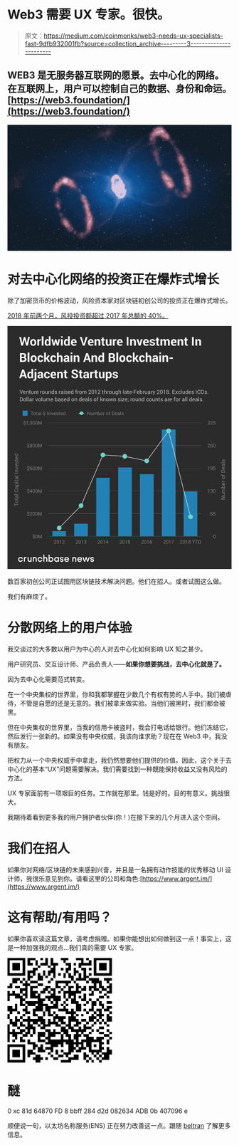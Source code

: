 # Web3 需要 UX 专家。很快。

> 原文：<https://medium.com/coinmonks/web3-needs-ux-specialists-fast-9dfb932001fb?source=collection_archive---------3----------------------->

## WEB3 是无服务器互联网的愿景。去中心化的网络。在互联网上，用户可以控制自己的数据、身份和命运。[https://web3.foundation/](https://web3.foundation/)

![](img/eb2a98fd7ff000c543222fbc86fdeac4.png)

# 对去中心化网络的投资正在爆炸式增长

除了加密货币的价格波动，风险资本家对区块链初创公司的投资正在爆炸式增长。

[2018 年前两个月，风投投资额超过 2017 年总额的 40%。](https://news.crunchbase.com/news/2018-vc-investment-crypto-startups-set-surpass-2017-tally/)

![](img/bfa27543a3c579ad1d143d482b4281a6.png)

数百家初创公司正试图用区块链技术解决问题。他们在招人。或者试图这么做。

我们有麻烦了。

# 分散网络上的用户体验

我交谈过的大多数以用户为中心的人对去中心化如何影响 UX 知之甚少。

用户研究员、交互设计师、产品负责人——**如果你想要挑战，去中心化就是了。**

因为去中心化需要范式转变。

在一个中央集权的世界里，你和我都掌握在少数几个有权有势的人手中。我们被虐待，不管是自愿的还是无意的。我们被拿来做实验。当他们被黑时，我们都会被黑。

但在中央集权的世界里，当我的信用卡被盗时，我会打电话给银行。他们冻结它，然后发行一张新的。如果没有中央权威，我该向谁求助？现在在 Web3 中，我没有朋友。

把权力从一个中央权威手中拿走，我仍然想要他们提供的价值。因此，这个关于去中心化的基本“UX”问题需要解决。我们需要找到一种既能保持收益又没有风险的方法。

UX 专家面前有一项艰巨的任务。工作就在那里。钱是好的。目的有意义。挑战很大。

我期待着看到更多我的用户拥护者伙伴(你！)在接下来的几个月进入这个空间。

# 我们在招人

如果你对网络/区块链的未来感到兴奋，并且是一名拥有动作技能的优秀移动 UI 设计师，我很乐意见到你。请看这里的公司和角色:[https://www.argent.im/](https://www.argent.im/)

# 这有帮助/有用吗？

如果你喜欢读这篇文章，请考虑捐赠。如果你能想出如何做到这一点！事实上，这是一种加强我的观点…我们真的需要 UX 专家。

![](img/5035c094fb6ff958e16c726153523e39.png)

# 醚

0 xc 81d 64870 FD 8 bbff 284 d2d 082634 ADB 0b 407096 e

顺便说一句，以太坊名称服务(ENS) 正在努力改善这一点。跟随 [beltran](https://medium.com/u/3d9d3a22b291?source=post_page-----9dfb932001fb--------------------------------) 了解更多信息。